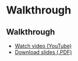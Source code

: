 # Walkthrough

## Walkthrough

* [Watch video (YouTube)](http://www.youtube.com/watch?v=T_uUBZB91wE)
* [Download slides (.PDF)](http://cdn.cs50.net/2012/fall/psets/6/walkthrough6.pdf)